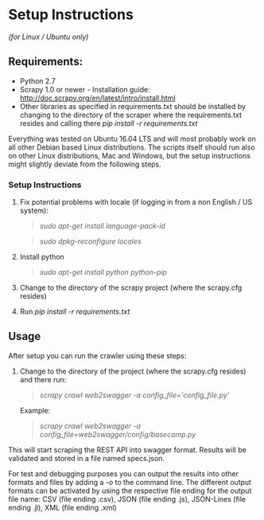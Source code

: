 # Setup Instructions #
*(for Linux / Ubuntu only)*

## Requirements: ##
- Python 2.7
- Scrapy 1.0 or newer - Installation guide: http://doc.scrapy.org/en/latest/intro/install.html
- Other libraries as specified in requirements.txt should be installed by changing to the directory of the scraper where the requirements.txt resides and calling there *pip install -r requirements.txt*

Everything was tested on Ubuntu 16.04 LTS and will most probably work on all other Debian based Linux distributions. The scripts itself should run also on other Linux distributions, Mac and Windows, but the setup instructions might slightly deviate from the following steps.

### Setup Instructions ###
1. Fix potential problems with locale (if logging in from a non English / US system):

	> *sudo apt-get install language-pack-id*

	> *sudo dpkg-reconfigure locales*

2. Install python

	> *sudo apt-get install python python-pip*

3. Change to the directory of the scrapy project (where the scrapy.cfg resides)

4. Run *pip install -r requirements.txt*

## Usage ##
After setup you can run the crawler using these steps:

1. Change to the directory of the project (where the scrapy.cfg resides) and there run:

	> *scrapy crawl web2swagger -a config_file='config_file.py'*

	Example:

	> *scrapy crawl web2swagger -a config_file=web2swagger/config/basecamp.py*

This will start scraping the REST API into swagger format. Results will be validated and stored in a file named specs.json. 

For test and debugging purposes you can output the results into other formats and files by adding a *-o <filename>* to the command line. The different output formats can be activated by using the respective file ending for the output file name: CSV (file ending .csv), JSON (file ending .js), JSON-Lines (file ending .jl), XML (file ending .xml)

